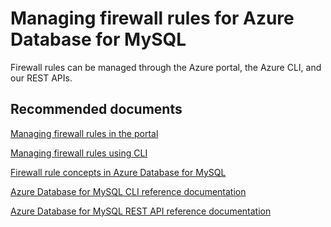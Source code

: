 <properties
	pageTitle="Managing firewall rules for Azure Database for MySQL"
	description="Managing firewall rules for Azure Database for MySQL"
	service="microsoft.dbformysql"
	resource="servers"
	authors="jan-eng"
    ms.author="janeng"
	displayOrder="23"
	selfHelpType="resource"
	supportTopicIds="32628376"
	resourceTags="servers, databases"
	productPesIds="16221"
	cloudEnvironments="public"
	articleId="326e7f3a-e592-4dd0-8c4b-65bed2f1d3d0"
/>

# Managing firewall rules for Azure Database for MySQL

Firewall rules can be managed through the Azure portal, the Azure CLI, and our REST APIs.

## **Recommended documents**

[Managing firewall rules in the portal](https://docs.microsoft.com/azure/mysql/howto-manage-firewall-using-portal)<br>

[Managing firewall rules using CLI](https://docs.microsoft.com/azure/mysql/howto-manage-firewall-using-cli)<br>

[Firewall rule concepts in Azure Database for MySQL](https://docs.microsoft.com/azure/mysql/concepts-firewall-rules)<br>

[Azure Database for MySQL CLI reference documentation](https://docs.microsoft.com/cli/azure/mysql?view=azure-cli-latest)<br>

[Azure Database for MySQL REST API reference documentation](https://docs.microsoft.com/rest/api/mysql/)
